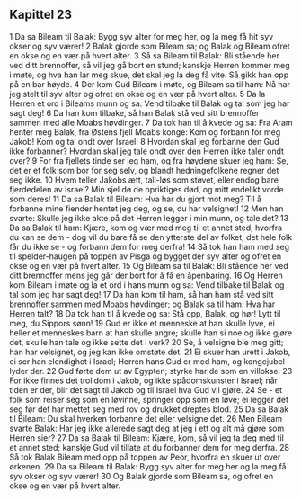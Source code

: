 ## Kapittel 23

1 Da sa Bileam til Balak: Bygg syv alter for meg her, og la meg få hit syv okser og syv værer!
2 Balak gjorde som Bileam sa; og Balak og Bileam ofret en okse og en vær på hvert alter.
3 Så sa Bileam til Balak: Bli stående her ved ditt brennoffer, så vil jeg gå bort en stund; kanskje Herren kommer meg i møte, og hva han lar meg skue, det skal jeg la deg få vite. Så gikk han opp på en bar høyde.
4 Der kom Gud Bileam i møte, og Bileam sa til ham: Nå har jeg stelt til syv alter og ofret en okse og en vær på hvert alter.
5 Da la Herren et ord i Bileams munn og sa: Vend tilbake til Balak og tal som jeg har sagt deg!
6 Da han kom tilbake, så han Balak stå ved sitt brennoffer sammen med alle Moabs høvdinger.
7 Da tok han til å kvede og sa: Fra Aram henter meg Balak, fra Østens fjell Moabs konge: Kom og forbann for meg Jakob! Kom og tal ondt over Israel!
8 Hvordan skal jeg forbanne den Gud ikke forbanner? Hvordan skal jeg tale ondt over den Herren ikke taler ondt over?
9 For fra fjellets tinde ser jeg ham, og fra høydene skuer jeg ham: Se, det er et folk som bor for seg selv, og blandt hedningefolkene regner det seg ikke.
10 Hvem teller Jakobs ætt, tall-løs som støvet, eller endog bare fjerdedelen av Israel? Min sjel dø de opriktiges død, og mitt endelikt vorde som deres!
11 Da sa Balak til Bileam: Hva har du gjort mot meg? Til å forbanne mine fiender hentet jeg deg, og se, du har velsignet!
12 Men han svarte: Skulle jeg ikke akte på det Herren legger i min munn, og tale det?
13 Da sa Balak til ham: Kjære, kom og vær med meg til et annet sted, hvorfra du kan se dem - dog vil du bare få se den ytterste del av folket, det hele folk får du ikke se - og forbann dem for meg derfra!
14 Så tok han ham med seg til speider-haugen på toppen av Pisga og bygget der syv alter og ofret en okse og en vær på hvert alter.
15 Og Bileam sa til Balak: Bli stående her ved ditt brennoffer mens jeg går der bort for å få en åpenbaring.
16 Og Herren kom Bileam i møte og la et ord i hans munn og sa: Vend tilbake til Balak og tal som jeg har sagt deg!
17 Da han kom til ham, så han ham stå ved sitt brennoffer sammen med Moabs høvdinger; og Balak sa til ham: Hva har Herren talt?
18 Da tok han til å kvede og sa: Stå opp, Balak, og hør! Lytt til meg, du Sippors sønn!
19 Gud er ikke et menneske at han skulle lyve, ei heller et menneskes barn at han skulle angre; skulle han si noe og ikke gjøre det, skulle han tale og ikke sette det i verk?
20 Se, å velsigne ble meg gitt; han har velsignet, og jeg kan ikke omstøte det.
21 Ei skuer han urett i Jakob, ei ser han elendighet i Israel; Herren hans Gud er med ham, og kongejubel lyder der.
22 Gud førte dem ut av Egypten; styrke har de som en villokse.
23 For ikke finnes det trolldom i Jakob, og ikke spådomskunster i Israel; når tiden er der, blir det sagt til Jakob og til Israel hva Gud vil gjøre.
24 Se - et folk som reiser seg som en løvinne, springer opp som en løve; ei legger det seg før det har mettet seg med rov og drukket dreptes blod.
25 Da sa Balak til Bileam: Du skal hverken forbanne det eller velsigne det.
26 Men Bileam svarte Balak: Har jeg ikke allerede sagt deg at jeg i ett og alt må gjøre som Herren sier?
27 Da sa Balak til Bileam: Kjære, kom, så vil jeg ta deg med til et annet sted; kanskje Gud vil tillate at du forbanner dem for meg derfra.
28 Så tok Balak Bileam med opp på toppen av Peor, hvorfra en skuer ut over ørkenen.
29 Da sa Bileam til Balak: Bygg syv alter for meg her og la meg få syv okser og syv værer!
30 Og Balak gjorde som Bileam sa, og ofret en okse og en vær på hvert alter.
